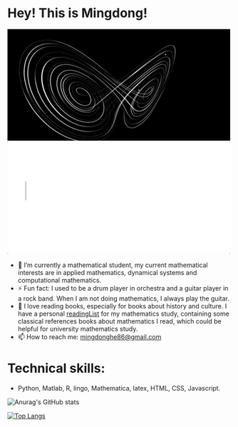# Hey! This is Mingdong!
![nonlinear](https://github.com/Homingdung/Homingdung/blob/main/nonlinear.gif)![text](https://github.com/Homingdung/Homingdung/blob/main/text.gif)


- 🔭 I’m currently a mathematical student, my current mathematical interests are in applied mathematics, dynamical systems and computational mathematics.
- ⚡ Fun fact: I used to be a drum player in orchestra and a guitar player in a rock band. When I am not doing mathematics, I always play the guitar. 
- 📖 I love reading books, especially for books about history and culture. I have a personal [readingList](https://github.com/Homingdung/readingList) for my mathematics study, containing some classical references books about mathematics I read, which could be helpful for university mathematics study.
- 📫 How to reach me: mingdonghe86@gmail.com

# Technical skills:
+ Python, Matlab, R, lingo, Mathematica, latex, HTML, CSS, Javascript.

![Anurag's GitHub stats](https://github-readme-stats.vercel.app/api?username=Homingdung&show_icons=true&theme=radical)

[![Top Langs](https://github-readme-stats.vercel.app/api/top-langs/?username=Homingdung&show_icons=true&theme=radical&layout=compact)](https://github.com/anuraghazra/github-readme-stats)

<!--
**Peter3822724/Peter3822724** is a ✨ _special_ ✨ repository because its `README.md` (this file) appears on your GitHub profile.

Here are some ideas to get you started:

- 🔭 I’m currently working on ...
- 🌱 I’m currently learning ...
- 👯 I’m looking to collaborate on ...
- 🤔 I’m looking for help with ...
- 💬 Ask me about ...
- 📫 How to reach me: ...
- 😄 Pronouns: ...
- ⚡ Fun fact: ...
-->
